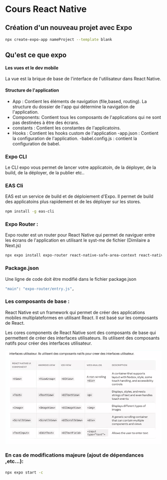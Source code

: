 # Cours React Native

## Création d'un nouveau projet avec Expo

```sh
npx create-expo-app nameProject --template blank
```

## Qu'est ce que expo 

#### Les vues et le dev mobile

La vue est la brique de base de l'interface de l'utilisateur dans React Native.

#### Structure de l'application

- App : Contient les éléments de navigation (file,based, routing). La structure du dossier de l'app qui détermine la navigation de l'application.
- Components: Contient tous les composants de l'applications qui ne sont pas destinées à être des écrans. 
- constants : Contient les constantes de l'applicatoins.
- Hooks : Contient les hooks custom de l'application
-app.json : Contient la configuration de l'application.
-babel.config.js : contient la configuration de babel.

### Expo CLI

Le CLI expo vous permet de lancer votre applicatoin, de la déployer, de la build, de la déployer, de la publier etc..

### EAS Cli

EAS est un service de build et de déploiement d'Expo. Il permet de build des applicatoins plus rapidement et de les déployer sur les stores.

```sh
npm install -g eas-cli
```

### Expo Router : 

Expo router est un router pour React Native qui permet de naviguer entre les écrans de l'application en utilisant le syst-me de fichier (Dimilaire a Next.js)

```sh
npx expo install expo-router react-native-safe-area-context react-native-screens expo-linking expo-constants expo-status-bar
```

### Package.json 

Une ligne de code doit être modifié dans le fichier package.json 

```sh
"main": "expo-router/entry.js",
```
### Les composants de base :

React Native est un framework qui permet de créer des applications mobiles multiplateformes en utilisant React. Il est basé sur les composants de React.

Les cores components de React Native sont des composants de base qui permettent de créer des interfaces utilisateurs. Ils utilisent des composants natifs pour créer des interfaces utilisateur.

![alt text](components.PNG)

### En cas de modifications majeure (ajout de dépendances ,etc...):

```sh
npx expo start -c
```